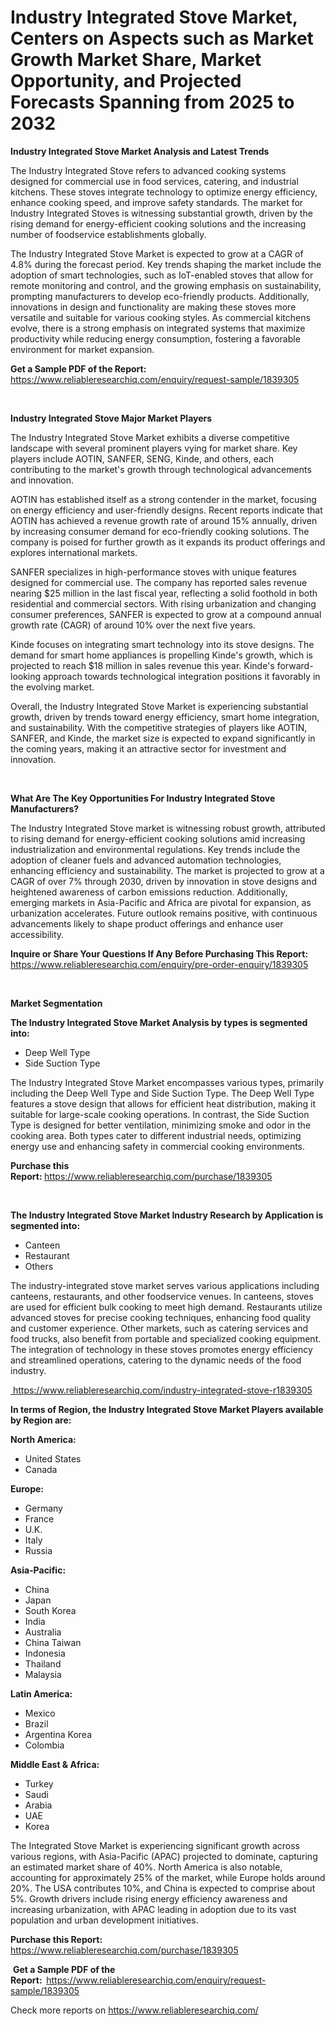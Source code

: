 <p><h1>Industry Integrated Stove Market, Centers on Aspects such as Market Growth Market Share, Market Opportunity, and Projected Forecasts Spanning from 2025 to 2032</h1></p><p><strong>Industry Integrated Stove Market Analysis and Latest Trends</strong></p>
<p><p>The Industry Integrated Stove refers to advanced cooking systems designed for commercial use in food services, catering, and industrial kitchens. These stoves integrate technology to optimize energy efficiency, enhance cooking speed, and improve safety standards. The market for Industry Integrated Stoves is witnessing substantial growth, driven by the rising demand for energy-efficient cooking solutions and the increasing number of foodservice establishments globally. </p><p>The Industry Integrated Stove Market is expected to grow at a CAGR of 4.8% during the forecast period. Key trends shaping the market include the adoption of smart technologies, such as IoT-enabled stoves that allow for remote monitoring and control, and the growing emphasis on sustainability, prompting manufacturers to develop eco-friendly products. Additionally, innovations in design and functionality are making these stoves more versatile and suitable for various cooking styles. As commercial kitchens evolve, there is a strong emphasis on integrated systems that maximize productivity while reducing energy consumption, fostering a favorable environment for market expansion.</p></p>
<p><strong>Get a Sample PDF of the Report:&nbsp;</strong> <a href="https://www.reliableresearchiq.com/enquiry/request-sample/1839305?utm_campaign=3058&utm_medium=2&utm_source=Github&utm_content=ia&utm_term=05042025&utm_id=industry-integrated-stove">https://www.reliableresearchiq.com/enquiry/request-sample/1839305</a></p>
<p>&nbsp;</p>
<p><strong>Industry Integrated Stove Major Market Players</strong></p>
<p><p>The Industry Integrated Stove Market exhibits a diverse competitive landscape with several prominent players vying for market share. Key players include AOTIN, SANFER, SENG, Kinde, and others, each contributing to the market's growth through technological advancements and innovation.</p><p>AOTIN has established itself as a strong contender in the market, focusing on energy efficiency and user-friendly designs. Recent reports indicate that AOTIN has achieved a revenue growth rate of around 15% annually, driven by increasing consumer demand for eco-friendly cooking solutions. The company is poised for further growth as it expands its product offerings and explores international markets.</p><p>SANFER specializes in high-performance stoves with unique features designed for commercial use. The company has reported sales revenue nearing $25 million in the last fiscal year, reflecting a solid foothold in both residential and commercial sectors. With rising urbanization and changing consumer preferences, SANFER is expected to grow at a compound annual growth rate (CAGR) of around 10% over the next five years.</p><p>Kinde focuses on integrating smart technology into its stove designs. The demand for smart home appliances is propelling Kinde's growth, which is projected to reach $18 million in sales revenue this year. Kinde's forward-looking approach towards technological integration positions it favorably in the evolving market.</p><p>Overall, the Industry Integrated Stove Market is experiencing substantial growth, driven by trends toward energy efficiency, smart home integration, and sustainability. With the competitive strategies of players like AOTIN, SANFER, and Kinde, the market size is expected to expand significantly in the coming years, making it an attractive sector for investment and innovation.</p></p>
<p>&nbsp;</p>
<p><strong>What Are The Key Opportunities For Industry Integrated Stove Manufacturers?</strong></p>
<p><p>The Industry Integrated Stove market is witnessing robust growth, attributed to rising demand for energy-efficient cooking solutions amid increasing industrialization and environmental regulations. Key trends include the adoption of cleaner fuels and advanced automation technologies, enhancing efficiency and sustainability. The market is projected to grow at a CAGR of over 7% through 2030, driven by innovation in stove designs and heightened awareness of carbon emissions reduction. Additionally, emerging markets in Asia-Pacific and Africa are pivotal for expansion, as urbanization accelerates. Future outlook remains positive, with continuous advancements likely to shape product offerings and enhance user accessibility.</p></p>
<p><strong>Inquire or Share Your Questions If Any Before Purchasing This Report:</strong> <a href="https://www.reliableresearchiq.com/enquiry/pre-order-enquiry/1839305?utm_campaign=3058&utm_medium=2&utm_source=Github&utm_content=ia&utm_term=05042025&utm_id=industry-integrated-stove">https://www.reliableresearchiq.com/enquiry/pre-order-enquiry/1839305</a></p>
<p>&nbsp;</p>
<p><strong>Market Segmentation</strong></p>
<p><strong>The Industry Integrated Stove Market Analysis by types is segmented into:</strong></p>
<p><ul><li>Deep Well Type</li><li>Side Suction Type</li></ul></p>
<p><p>The Industry Integrated Stove Market encompasses various types, primarily including the Deep Well Type and Side Suction Type. The Deep Well Type features a stove design that allows for efficient heat distribution, making it suitable for large-scale cooking operations. In contrast, the Side Suction Type is designed for better ventilation, minimizing smoke and odor in the cooking area. Both types cater to different industrial needs, optimizing energy use and enhancing safety in commercial cooking environments.</p></p>
<p><strong>Purchase this Report:&nbsp;</strong><a href="https://www.reliableresearchiq.com/purchase/1839305?utm_campaign=3058&utm_medium=2&utm_source=Github&utm_content=ia&utm_term=05042025&utm_id=industry-integrated-stove">https://www.reliableresearchiq.com/purchase/1839305</a></p>
<p>&nbsp;</p>
<p><strong>The Industry Integrated Stove Market Industry Research by Application is segmented into:</strong></p>
<p><ul><li>Canteen</li><li>Restaurant</li><li>Others</li></ul></p>
<p><p>The industry-integrated stove market serves various applications including canteens, restaurants, and other foodservice venues. In canteens, stoves are used for efficient bulk cooking to meet high demand. Restaurants utilize advanced stoves for precise cooking techniques, enhancing food quality and customer experience. Other markets, such as catering services and food trucks, also benefit from portable and specialized cooking equipment. The integration of technology in these stoves promotes energy efficiency and streamlined operations, catering to the dynamic needs of the food industry.</p></p>
<p><a href="https://www.reliableresearchiq.com/industry-integrated-stove-r1839305?utm_campaign=3058&utm_medium=2&utm_source=Github&utm_content=ia&utm_term=05042025&utm_id=industry-integrated-stove">&nbsp;https://www.reliableresearchiq.com/industry-integrated-stove-r1839305</a></p>
<p><strong>In terms of Region, the Industry Integrated Stove Market Players available by Region are:</strong></p>
<p>
    <p> <strong> North America: </strong>
        <ul>
            <li>United States</li>
            <li>Canada</li>
        </ul>
        </p> 
    <p> <strong> Europe: </strong>
        <ul>
            <li>Germany</li>
            <li>France</li>
            <li>U.K.</li>
            <li>Italy</li>
            <li>Russia</li>
        </ul>
        </p> 
    <p> <strong> Asia-Pacific: </strong>
        <ul>
            <li>China</li>
            <li>Japan</li>
            <li>South Korea</li>
            <li>India</li>
            <li>Australia</li>
            <li>China Taiwan</li>
            <li>Indonesia</li>
            <li>Thailand</li>
            <li>Malaysia</li>
        </ul>
        </p> 
    <p> <strong> Latin America: </strong>
        <ul>
            <li>Mexico</li>
            <li>Brazil</li>
            <li>Argentina Korea</li>
            <li>Colombia</li>
        </ul>
        </p> 
    <p> <strong> Middle East & Africa: </strong>
        <ul>
            <li>Turkey</li>
            <li>Saudi</li>
            <li>Arabia</li>
            <li>UAE</li>
            <li>Korea</li>
        </ul>
    </p>
    </p>
<p><p>The Integrated Stove Market is experiencing significant growth across various regions, with Asia-Pacific (APAC) projected to dominate, capturing an estimated market share of 40%. North America is also notable, accounting for approximately 25% of the market, while Europe holds around 20%. The USA contributes 10%, and China is expected to comprise about 5%. Growth drivers include rising energy efficiency awareness and increasing urbanization, with APAC leading in adoption due to its vast population and urban development initiatives.</p></p>
<p><strong>Purchase this Report: </strong><a href="https://www.reliableresearchiq.com/purchase/1839305?utm_campaign=3058&utm_medium=2&utm_source=Github&utm_content=ia&utm_term=05042025&utm_id=industry-integrated-stove">https://www.reliableresearchiq.com/purchase/1839305</a></p>
<p>&nbsp;<strong>Get a Sample PDF of the Report:&nbsp;&nbsp;</strong><a href="https://www.reliableresearchiq.com/enquiry/request-sample/1839305?utm_campaign=3058&utm_medium=2&utm_source=Github&utm_content=ia&utm_term=05042025&utm_id=industry-integrated-stove">https://www.reliableresearchiq.com/enquiry/request-sample/1839305</a></p>
<p><strong></strong></p>
<p>Check more reports on <a href="https://www.reliableresearchiq.com/?utm_campaign=3058&utm_medium=2&utm_source=Github&utm_content=ia&utm_term=05042025&utm_id=industry-integrated-stove">https://www.reliableresearchiq.com/</a></p>